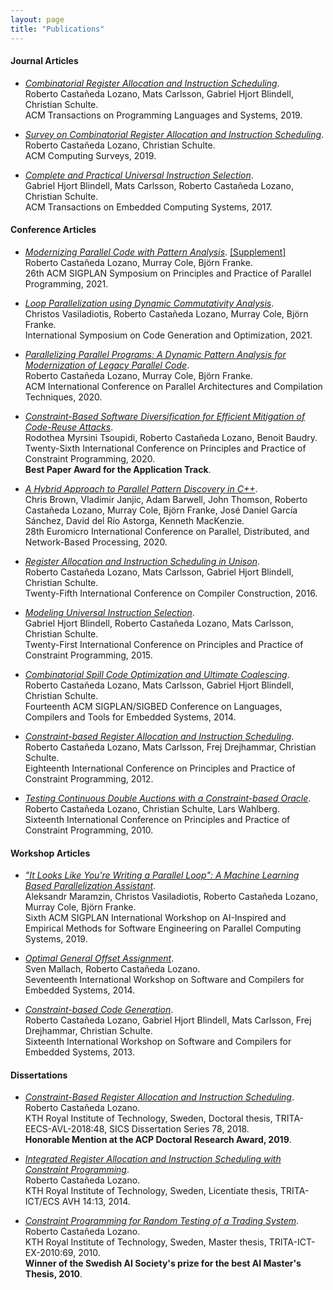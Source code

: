 ```yaml
---
layout: page
title: "Publications"
---
```


#### Journal Articles

- [*Combinatorial Register Allocation and Instruction Scheduling*](https://arxiv.org/pdf/1804.02452).<br />
  Roberto Castañeda Lozano, Mats Carlsson, Gabriel Hjort Blindell, Christian Schulte.<br />
  ACM Transactions on Programming Languages and Systems, 2019.

- [*Survey on Combinatorial Register Allocation and Instruction Scheduling*](https://arxiv.org/pdf/1409.7628).<br />
  Roberto Castañeda Lozano, Christian Schulte.<br />
  ACM Computing Surveys, 2019.

- [*Complete and Practical Universal Instruction Selection*](/publications/HjortCarlssonEa_TECS_2017.pdf).<br />
  Gabriel Hjort Blindell, Mats Carlsson, Roberto Castañeda Lozano, Christian Schulte.<br />
  ACM Transactions on Embedded Computing Systems, 2017.

#### Conference Articles

- [*Modernizing Parallel Code with Pattern Analysis*](/publications/CastanedaColeEa_PPoPP_2021.pdf). [[Supplement]](/publications/CastanedaColeEa_PPoPP_2021_supplement.pdf)<br />
  Roberto Castañeda Lozano, Murray Cole, Björn Franke.<br />
  26th ACM SIGPLAN Symposium on Principles and Practice of Parallel Programming, 2021.

- [*Loop Parallelization using Dynamic Commutativity Analysis*](/publications/VasiladiotisCastanedaEa_CGO_2021.pdf).<br />
  Christos Vasiladiotis, Roberto Castañeda Lozano, Murray Cole, Björn Franke.<br />
  International Symposium on Code Generation and Optimization, 2021.

- [*Parallelizing Parallel Programs: A Dynamic Pattern Analysis for Modernization of Legacy Parallel Code*](/publications/CastanedaColeEa_PACT_2020.pdf).<br />
  Roberto Castañeda Lozano, Murray Cole, Björn Franke.<br />
  ACM International Conference on Parallel Architectures and Compilation Techniques, 2020.

- [*Constraint-Based Software Diversification for Efficient Mitigation of Code-Reuse Attacks*](/publications/TsoupidiCastanedaEa_CP_2020.pdf).<br />
  Rodothea Myrsini Tsoupidi, Roberto Castañeda Lozano, Benoit Baudry.<br />
  Twenty-Sixth International Conference on Principles and Practice of Constraint Programming, 2020.<br />
  **Best Paper Award for the Application Track**.

- [*A Hybrid Approach to Parallel Pattern Discovery in C++*](/publications/BrownJanjicEa_PDP_2020.pdf).<br />
  Chris Brown, Vladimir Janjic, Adam Barwell, John Thomson, Roberto Castañeda Lozano, Murray Cole, Björn Franke, José Daniel García Sánchez, David del Río Astorga, Kenneth MacKenzie.<br />
  28th Euromicro International Conference on Parallel, Distributed, and Network-Based Processing, 2020.

- [*Register Allocation and Instruction Scheduling in Unison*](/publications/CastanedaCarlssonEa_CC_2016.pdf).<br />
  Roberto Castañeda Lozano, Mats Carlsson, Gabriel Hjort Blindell, Christian Schulte.<br />
  Twenty-Fifth International Conference on Compiler Construction, 2016.

- [*Modeling Universal Instruction Selection*](/publications/HjortCastanedaEa_CP_2015.pdf).<br />
  Gabriel Hjort Blindell, Roberto Castañeda Lozano, Mats Carlsson, Christian Schulte.<br />
  Twenty-First International Conference on Principles and Practice of Constraint Programming, 2015.

- [*Combinatorial Spill Code Optimization and Ultimate Coalescing*](/publications/CastanedaCarlssonEa_LCTES_2014.pdf).<br />
  Roberto Castañeda Lozano, Mats Carlsson, Gabriel Hjort Blindell, Christian Schulte.<br />
  Fourteenth ACM SIGPLAN/SIGBED Conference on Languages, Compilers and Tools for Embedded Systems, 2014.

- [*Constraint-based Register Allocation and Instruction Scheduling*](/publications/CastanedaCarlssonEa_CP_2012.pdf).<br />
  Roberto Castañeda Lozano, Mats Carlsson, Frej Drejhammar, Christian Schulte.<br />
  Eighteenth International Conference on Principles and Practice of Constraint Programming, 2012.

- [*Testing Continuous Double Auctions with a Constraint-based Oracle*](/publications/CastanedaSchulteWahlberg_CP_2010.pdf).<br />
  Roberto Castañeda Lozano, Christian Schulte, Lars Wahlberg.<br />
  Sixteenth International Conference on Principles and Practice of Constraint Programming, 2010.

#### Workshop Articles

- [*"It Looks Like You're Writing a Parallel Loop": A Machine Learning Based Parallelization Assistant*](/publications/MaramzinVasiladiotisEa_AISEPS_2019.pdf).<br />
  Aleksandr Maramzin, Christos Vasiladiotis, Roberto Castañeda Lozano, Murray Cole, Björn Franke.<br />
  Sixth ACM SIGPLAN International Workshop on AI-Inspired and Empirical Methods for Software Engineering on Parallel Computing Systems, 2019.

- [*Optimal General Offset Assignment*](/publications/MallachCastaneda_SCOPES_2014.pdf).<br />
  Sven Mallach, Roberto Castañeda Lozano.<br />
  Seventeenth International Workshop on Software and Compilers for Embedded Systems, 2014.

- [*Constraint-based Code Generation*](/publications/CastanedaHjortEa_MSCOPES_2013.pdf).<br />
  Roberto Castañeda Lozano, Gabriel Hjort Blindell, Mats Carlsson, Frej Drejhammar, Christian Schulte.<br />
  Sixteenth International Workshop on Software and Compilers for Embedded Systems, 2013.

#### Dissertations

- [*Constraint-Based Register Allocation and Instruction Scheduling*](/publications/TRITA-EECS-AVL-2018-48.pdf).<br />
  Roberto Castañeda Lozano.<br />
  KTH Royal Institute of Technology, Sweden, Doctoral thesis, TRITA-EECS-AVL-2018:48, SICS Dissertation Series 78, 2018.<br />
  **Honorable Mention at the ACP Doctoral Research Award, 2019**.

- [*Integrated Register Allocation and Instruction Scheduling with Constraint Programming*](/publications/TRITA-ICT-ECS-AVH-14-13.pdf).<br />
  Roberto Castañeda Lozano.<br />
  KTH Royal Institute of Technology, Sweden, Licentiate thesis, TRITA-ICT/ECS AVH 14:13, 2014.

- [*Constraint Programming for Random Testing of a Trading System*](/publications/TRITA-ICT-EX-2010:69.pdf).<br />
  Roberto Castañeda Lozano.<br />
  KTH Royal Institute of Technology, Sweden, Master thesis, TRITA-ICT-EX-2010:69, 2010.<br />
  **Winner of the Swedish AI Society's prize for the best AI Master's Thesis, 2010**.
